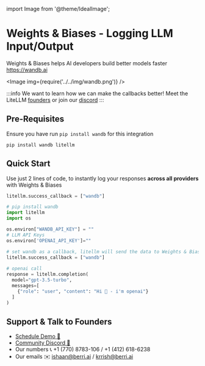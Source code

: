 import Image from '@theme/IdealImage';

# Weights & Biases - Logging LLM Input/Output
Weights & Biases helps AI developers build better models faster https://wandb.ai

<Image img={require('../../img/wandb.png')} />

:::info
We want to learn how we can make the callbacks better! Meet the LiteLLM [founders](https://calendly.com/d/4mp-gd3-k5k/berriai-1-1-onboarding-litellm-hosted-version) or
join our [discord](https://discord.gg/wuPM9dRgDw)
::: 

## Pre-Requisites
Ensure you have run `pip install wandb` for this integration
```shell
pip install wandb litellm
```

## Quick Start
Use just 2 lines of code, to instantly log your responses **across all providers** with Weights & Biases

```python
litellm.success_callback = ["wandb"]
```
```python
# pip install wandb 
import litellm
import os

os.environ["WANDB_API_KEY"] = ""
# LLM API Keys
os.environ['OPENAI_API_KEY']=""

# set wandb as a callback, litellm will send the data to Weights & Biases
litellm.success_callback = ["wandb"] 
 
# openai call
response = litellm.completion(
  model="gpt-3.5-turbo",
  messages=[
    {"role": "user", "content": "Hi 👋 - i'm openai"}
  ]
)
```

## Support & Talk to Founders

- [Schedule Demo 👋](https://calendly.com/d/4mp-gd3-k5k/berriai-1-1-onboarding-litellm-hosted-version)
- [Community Discord 💭](https://discord.gg/wuPM9dRgDw)
- Our numbers 📞 +1 (770) 8783-106 / ‭+1 (412) 618-6238‬
- Our emails ✉️ ishaan@berri.ai / krrish@berri.ai